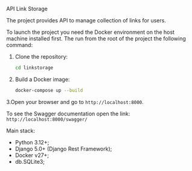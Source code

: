 API Link Storage

The project provides API to manage collection of links for users.

To launch the project you need the Docker environment on the host machine installed first. The run from the root of the project the following command:

1. Clone the repository:
    ```bash
    cd linkstorage
    ```

2. Build a Docker image:
    ```bash
    docker-compose up --build
    ```

3.Open your browser and go to `http://localhost:8000`.

To see the Swagger documentation open the link: `http://localhost:8000/swagger/`

Main stack:
- Python 3.12+;
- Django 5.0+ (Django Rest Framework);
- Docker v27+;
- db.SQLite3;